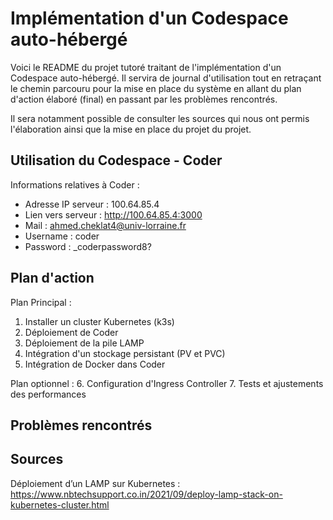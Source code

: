 # Implémentation d'un Codespace auto-hébergé

Voici le README du projet tutoré traitant de l'implémentation d'un Codespace auto-hébergé.
Il servira de journal d'utilisation tout en retraçant le chemin parcouru pour la mise en 
place du système en allant du plan d'action élaboré (final) en passant par les problèmes
rencontrés.

Il sera notamment possible de consulter les sources qui nous ont permis l'élaboration ainsi
que la mise en place du projet du projet.


## Utilisation du Codespace - Coder

Informations relatives à Coder :
- Adresse IP serveur :        100.64.85.4
- Lien vers serveur :         http://100.64.85.4:3000
- Mail :                      ahmed.cheklat4@univ-lorraine.fr
- Username :                  coder
- Password :                  _coderpassword8?


## Plan d'action

Plan Principal :
1. Installer un cluster Kubernetes (k3s)
2. Déploiement de Coder
3. Déploiement de la pile LAMP
4. Intégration d'un stockage persistant (PV et PVC)
5. Intégration de Docker dans Coder

Plan optionnel :
6. Configuration d'Ingress Controller
7. Tests et ajustements des performances


## Problèmes rencontrés




## Sources
Déploiement d’un LAMP sur Kubernetes : https://www.nbtechsupport.co.in/2021/09/deploy-lamp-stack-on-kubernetes-cluster.html 

